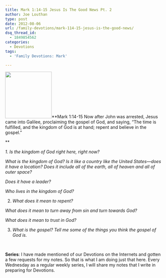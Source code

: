```yaml
---
title: Mark 1:14-15 Jesus Is The Good News Pt. 2
author: Joe Louthan
type: post
date: 2012-08-06
url: /family-devotions/mark-114-15-jesus-is-the-good-news/
dsq_thread_id:
  - 1849854562
categories:
  - Devotions
tags:
  - 'Family Devotions: Mark'

---
```

[<img class="alignright size-thumbnail wp-image-174" title="feastofchristthekingpainting" alt="" src="https://i0.wp.com/theologic.us/wp-content/uploads/2012/08/feastofchristthekingpainting.jpg?resize=150%2C150" width="150" height="150" srcset="https://i0.wp.com/theologic.us/wp-content/uploads/2012/08/feastofchristthekingpainting.jpg?resize=150%2C150 150w, https://i0.wp.com/theologic.us/wp-content/uploads/2012/08/feastofchristthekingpainting.jpg?zoom=2&resize=150%2C150 300w" sizes="(max-width: 150px) 100vw, 150px" data-recalc-dims="1" />][1]**Mark 1:14-15 Now after John was arrested, Jesus came into Galilee, proclaiming the gospel of God, and saying, “The time is fulfilled, and the kingdom of God is at hand; repent and believe in the gospel.”
  
** 
  
_1. Is the kingdom of God right here, right now?_

_What is the kingdom of God? Is it like a country like the United States—does it have a location? Does it include all of the earth, all of heaven and all of outer space?_

_Does it have a leader?_

_Who lives in the kingdom of God?_

2. _What does it mean to repent?_

_What does it mean to turn away from sin and turn towards God?_

_What does it mean to trust in God?_

3. _What is the gospel? Tell me some of the things you think the gospel of God is._

&nbsp;

**Series**: I have made mentioned of our Devotions on the Internets and gotten a few requests for my notes. So that is what I am doing just that here. Every Wednesday as a regular weekly series, I will share my notes that I write in preparing for Devotions.

 [1]: https://i0.wp.com/theologic.us/wp-content/uploads/2012/08/feastofchristthekingpainting.jpg